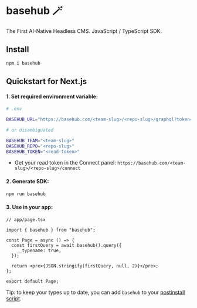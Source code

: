 # basehub 🪄

The First AI-Native Headless CMS. JavaScript / TypeScript SDK.

## Install

```zsh
npm i basehub
```

## Quickstart for Next.js

#### 1. Set required environment variable:

```zsh
# .env

BASEHUB_URL="https://basehub.com/<team-slug>/<repo-slug>/graphql?token=<read-token>"

# or disambiguated

BASEHUB_TEAM="<team-slug>"
BASEHUB_REPO="<repo-slug>"
BASEHUB_TOKEN="<read-token>"
```

- Get your read token in the Connect panel: `https://basehub.com/<team-slug>/<repo-slug>/connect`

#### 2. Generate SDK:

```zsh
npm run basehub
```

#### 3. Use in your app:

```tsx
// app/page.tsx

import { basehub } from "basehub";

const Page = async () => {
  const firstQuery = await basehub().query({
    __typename: true,
  });

  return <pre>{JSON.stringify(firstQuery, null, 2)}</pre>;
};

export default Page;
```

Tip: to keep your types up to date, you can add `basehub` to your [postinstall script](https://docs.npmjs.com/cli/v9/using-npm/scripts).
